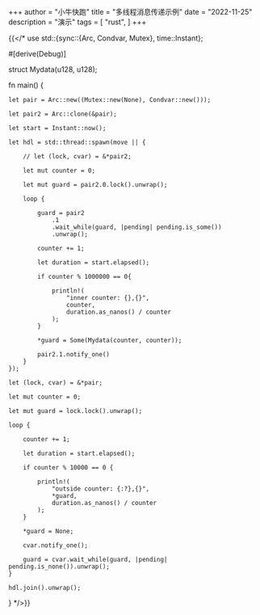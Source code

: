 +++
author = "小牛快跑"
title = "多线程消息传递示例"
date = "2022-11-25"
description = "演示"
tags = [
    "rust",
]
+++

{{</*
use std::{sync::{Arc, Condvar, Mutex},
          time::Instant};

#[derive(Debug)]

struct Mydata(u128, u128);

fn main() {

    let pair = Arc::new((Mutex::new(None), Condvar::new()));

    let pair2 = Arc::clone(&pair);

    let start = Instant::now();

    let hdl = std::thread::spawn(move || {

        // let (lock, cvar) = &*pair2;

        let mut counter = 0;

        let mut guard = pair2.0.lock().unwrap();

        loop {

            guard = pair2
                .1
                .wait_while(guard, |pending| pending.is_some())
                .unwrap();

            counter += 1;

            let duration = start.elapsed();

            if counter % 1000000 == 0{

                println!(
                    "inner counter: {},{}",
                    counter,
                    duration.as_nanos() / counter
                );
            }

            *guard = Some(Mydata(counter, counter));

            pair2.1.notify_one()
        }
    });

    let (lock, cvar) = &*pair;

    let mut counter = 0;

    let mut guard = lock.lock().unwrap();

    loop {

        counter += 1;

        let duration = start.elapsed();

        if counter % 10000 == 0 {

            println!(
                "outside counter: {:?},{}",
                *guard,
                duration.as_nanos() / counter
            );
        }

        *guard = None;

        cvar.notify_one();

        guard = cvar.wait_while(guard, |pending| pending.is_none()).unwrap();
    }

    hdl.join().unwrap();
}
 */>}}